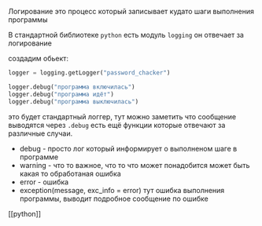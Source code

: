 Логирование это процесс который записывает кудато шаги выполнения программы


В стандартной библиотеке `python` есть модуль `logging` он отвечает за логирование

создадим обьект:
```python
logger = logging.getLogger("password_chacker")

logger.debug("программа включилась")
logger.debug("программа идёт")
logger.debug("программа выключилась")
```

это будет стандартный логгер, тут можно заметить что сообщение выводятся через `.debug` есть ещё функции которые отвечают за различные случаи.
- debug - просто лог который информирует о выполненом шаге в программе
- warning - что то важное, что то что может понадобится может быть какая то обработаная ошибка
- error - ошибка 
- exception(message, exc_info = error) тут ошибка выполнения программы, выводит подробное сообщение по ошибке

[[python]]